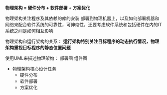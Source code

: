 
**物理架构 = 硬件分布 + 软件部署 + 方案优化**

物理架构关注程序及其依赖的库的安装 部署到物理机器上，以及如何部署机器和网络来配合软件系统的可靠性，可伸缩性，还要考虑软件系统和包括硬件在内的IT系统之间是如何相互影响

物理架构和运行架构的关系： **运行架构特别关注目标程序的动态执行情况，物理架构重视目标程序的静态位置问题**


使用UML来描述物理架构： 部署图 组件图

* 物理架构核心设计任务
  * 硬件分布
  * 软件部署
  * 方案优化
